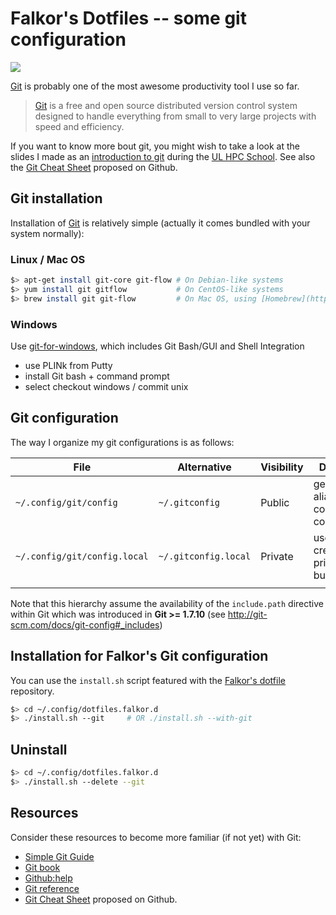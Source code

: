 # Falkor's Dotfiles -- some git configuration

![](https://git-scm.com/images/logo@2x.png)

[Git](https://git-scm.com/) is probably one of the most awesome productivity tool I use so far.

> [Git](https://git-scm.com/) is a free and open source distributed version control system designed to handle everything from small to very large projects with speed and efficiency.

If you want to know more bout git, you might wish to take a look at the slides I made as an [introduction to git](https://github.com/ULHPC/documents/blob/master/slides/ULHPC_School/2015/intro_git/intro_git.pdf) during the [UL HPC School](https://hpc.uni.lu/hpc-school/2015/06/index.html).
See also the [Git Cheat Sheet](https://training.github.com/kit/downloads/github-git-cheat-sheet.pdf) proposed on Github.

## Git installation

Installation of [Git](http://git-scm.com/) is relatively simple (actually it comes bundled with your system normally):

### Linux / Mac OS

~~~bash
$> apt-get install git-core git-flow # On Debian-like systems
$> yum install git gitflow           # On CentOS-like systems
$> brew install git git-flow         # On Mac OS, using [Homebrew](http://mxcl.github.com/homebrew/)
~~~

### Windows

Use [git-for-windows](https://git-for-windows.github.io/), which includes Git Bash/GUI and  Shell Integration

* use PLINk from Putty
* install Git bash + command prompt
* select checkout windows / commit unix

## Git configuration

The way I organize my git configurations is as follows:

| File                         | Alternative          | Visibility | Description                                    |
|------------------------------|----------------------|------------|------------------------------------------------|
| `~/.config/git/config`       | `~/.gitconfig`       | Public     | general aliases and core/colors configurations |
| `~/.config/git/config.local` | `~/.gitconfig.local` | Private    | username / credentials / private business etc. |
|                              |                      |            |                                                |

Note that this hierarchy assume the availability of the `include.path` directive within Git which was introduced in __Git >= 1.7.10__ (see <http://git-scm.com/docs/git-config#_includes>)

## Installation for Falkor's Git configuration

You can use the `install.sh` script featured with the [Falkor's dotfile](https://github.com/Falkor/dotfile) repository.

``` bash
$> cd ~/.config/dotfiles.falkor.d
$> ./install.sh --git     # OR ./install.sh --with-git
```

## Uninstall

``` bash
$> cd ~/.config/dotfiles.falkor.d
$> ./install.sh --delete --git
```

## Resources

Consider these resources to become more familiar (if not yet) with Git:

* [Simple Git Guide](http://rogerdudler.github.io/git-guide/)
* [Git book](http://book.git-scm.com/index.html)
* [Github:help](http://help.github.com/mac-set-up-git/)
* [Git reference](http://gitref.org/)
* [Git Cheat Sheet](https://training.github.com/kit/downloads/github-git-cheat-sheet.pdf) proposed on Github.
